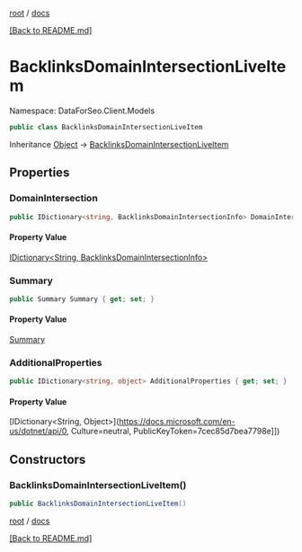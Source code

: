 [root](./../ "root") / [docs](./ "docs")

[[Back to README.md]](./../README.md "[Back to README.md]")

# BacklinksDomainIntersectionLiveItem

Namespace: DataForSeo.Client.Models

```csharp
public class BacklinksDomainIntersectionLiveItem
```

Inheritance [Object](https://docs.microsoft.com/en-us/dotnet/api/Object) → [BacklinksDomainIntersectionLiveItem](./BacklinksDomainIntersectionLiveItem.md)

## Properties

### **DomainIntersection**

```csharp
public IDictionary<string, BacklinksDomainIntersectionInfo> DomainIntersection { get; set; }
```

#### Property Value

[IDictionary&lt;String, BacklinksDomainIntersectionInfo&gt;](./BacklinksDomainIntersectionInfo.md)<br>

### **Summary**

```csharp
public Summary Summary { get; set; }
```

#### Property Value

[Summary](./Summary.md)<br>

### **AdditionalProperties**

```csharp
public IDictionary<string, object> AdditionalProperties { get; set; }
```

#### Property Value

[IDictionary&lt;String, Object&gt;](https://docs.microsoft.com/en-us/dotnet/api/0, Culture=neutral, PublicKeyToken=7cec85d7bea7798e]])<br>

## Constructors

### **BacklinksDomainIntersectionLiveItem()**

```csharp
public BacklinksDomainIntersectionLiveItem()
```

[root](./../ "root") / [docs](./ "docs")

[[Back to README.md]](./../README.md "[Back to README.md]")